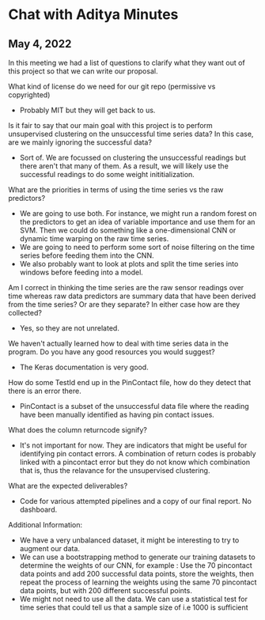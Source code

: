 # Chat with Aditya Minutes
## May 4, 2022

In this meeting we had a list of questions to clarify what they want out of this project so that we can write our proposal. 

What kind of license do we need for our git repo (permissive vs copyrighted)
- Probably MIT but they will get back to us. 

Is it fair to say that our main goal with this project is to perform unsupervised clustering on the unsuccessful time series data? In this case, are we mainly ignoring the successful data?
- Sort of. We are focussed on clustering the unsuccessful readings but there aren't that many of them. As a result, we will likely use the successful readings to do some weight inititialization. 

What are the priorities in terms of using the time series vs the raw predictors?
- We are going to use both. For instance, we might run a random forest on the predictors to get an idea of variable importance and use them for an SVM. Then we could do something like a one-dimensional CNN or dynamic time warping on the raw time series. 
- We are going to need to perform some sort of noise filtering on the time series before feeding them into the CNN. 
- We also probably want to look at plots and split the time series into windows before feeding into a model. 

Am I correct in thinking the time series are the raw sensor readings over time whereas raw data predictors are summary data that have been derived from the  time series? Or are they separate? In either case how are they collected?
- Yes, so they are not unrelated. 

We haven't actually learned how to deal with time series data in the program. Do you have any good resources you would suggest?
- The Keras documentation is very good. 

How do some TestId end up in the PinContact file, how do they detect that there is an error there.
- PinContact is a subset of the unsuccessful data file where the reading have been manually identified as having pin contact issues. 

What does the column returncode signify?
- It's not important for now. They are indicators that might be useful for identifying pin contact errors. A combination of return codes is probably linked with a pincontact error but they do not know which combination that is, thus the relavance for the unsupervised clustering.

What are the expected deliverables?
- Code for various attempted pipelines and a copy of our final report. No dashboard.

Additional Information:
- We have a very unbalanced dataset, it might be interesting to try to augment our data.
- We can use a bootstrapping method to generate our training datasets to determine the weights of our CNN, for example : Use the 70 pincontact data points and add 200 successful data points, store the weights, then repeat the process of learning the weights using the same 70 pincontact data points, but with 200 different successful points.
- We might not need to use all the data. We can use a statistical test for time series that could tell us that a sample size of i.e 1000 is sufficient
